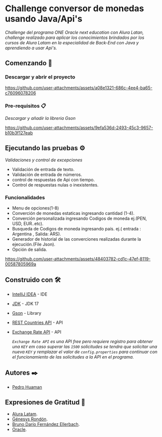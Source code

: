 # Challenge conversor de monedas usando Java/Api's

_Challenge del programa ONE Oracle next education con Alura Latan, challenge realizado para aplicar los conocimientos brindados por los cursos 
de Alura Latam en la especialidad de Back-End con Java y aprendiendo a usar Api's._

## Comenzando 🚀

### Descargar y abrir el proyecto

https://github.com/user-attachments/assets/a08e1321-686c-4ee4-ba65-c76096078206


### Pre-requisitos 📋

_Descargar y añadir la libreria Gson_

https://github.com/user-attachments/assets/9efa536d-2493-45c3-9657-b10b3f127eab

## Ejecutando las pruebas ⚙️

_Validaciones y control de excepciones_

* Validación de entrada de texto.
* Validación de entrada de números.
* control de respuestas de Api con tiempo.
* Control de respuestas nulas o inexistentes. 



### Funcionalidades 

* Menu de opciones(1-8)
* Converción de monedas estaticas ingresando cantidad (1-4).
* Converción personalizada ingresando Codigos de moneda ej.(PEN, USD, EUR..etc).
* Busqueda de Codigos de moneda ingresando país. ej.( entrada : Argentina , Salida: ARS).
* Generador de historial de las converciones realizadas durante la ejecución.(File Json).
* Opción de salida.

https://github.com/user-attachments/assets/48403782-cd1c-47ef-8119-00587805969a

## Construido con 🛠️

* [IntelliJ IDEA](https://www.jetbrains.com/idea/) - IDE
* [JDK](https://www.oracle.com/pe/java/technologies/downloads/) - JDK 17
* [Gson](https://mvnrepository.com/artifact/com.google.code.gson/gson/2.11.0) - Library
* [REST Countries API](https://restcountries.com/) - API
* [Exchange Rate API](https://www.exchangerate-api.com/) - API

  _```Exchange Rate API``` es una API free pero requiere registro para obtener una ``` KEY ``` em caso superar las ```1500``` solicitudes se tendra que solicitar una nueva
  ```KEY``` y remplazar el valor de ```config.properties``` para continuar con el funcionamiento de las solicitudes a la API en el programa._


## Autores ✒️

* [Pedro Huaman](https://www.linkedin.com/in/pedro-huaman-mauricio/)


## Expresiones de Gratitud 🎁

* [Alura Latam](https://www.aluracursos.com/).
* [Génesys Rondón](https://github.com/genesysrm).
* [Bruno Darío Fernández Ellerbach](https://github.com/bfjeje).
* [Oracle](https://www.oracle.com/pe/education/oracle-next-education/).

  




